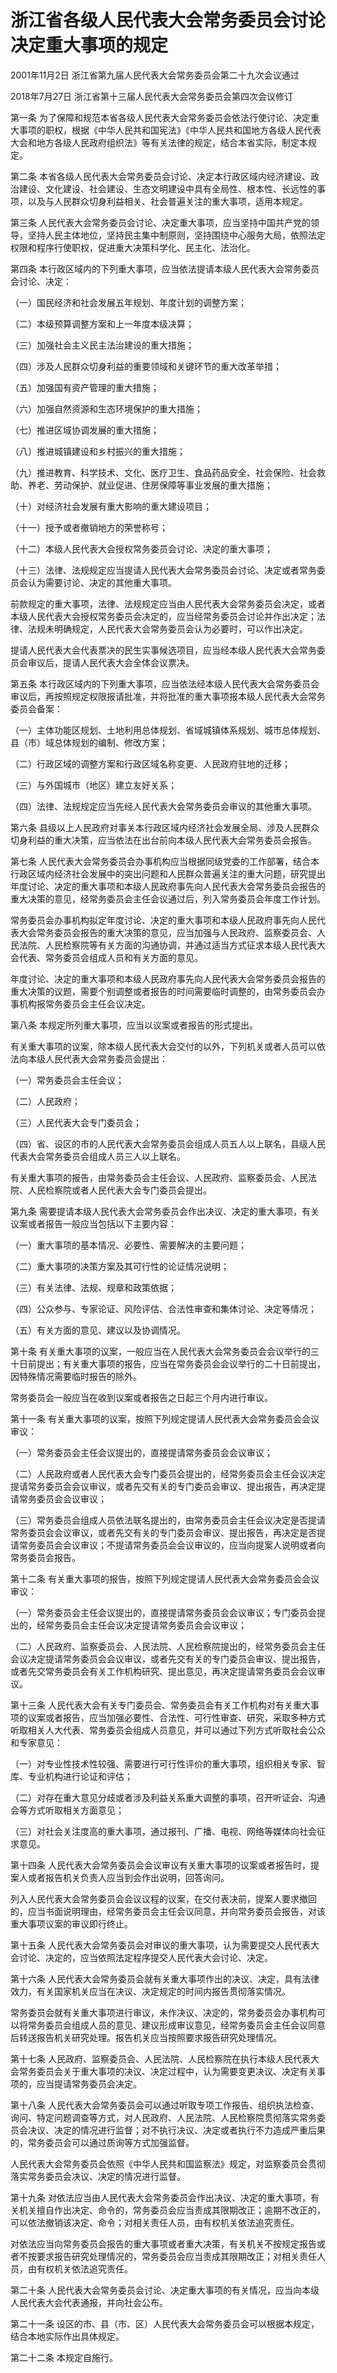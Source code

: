 # 浙江省各级人民代表大会常务委员会讨论决定重大事项的规定

2001年11月2日 浙江省第九届人民代表大会常务委员会第二十九次会议通过

2018年7月27日 浙江省第十三届人民代表大会常务委员会第四次会议修订

<!-- INFO END -->

第一条 为了保障和规范本省各级人民代表大会常务委员会依法行使讨论、决定重大事项的职权，根据《中华人民共和国宪法》《中华人民共和国地方各级人民代表大会和地方各级人民政府组织法》等有关法律的规定，结合本省实际，制定本规定。

第二条 本省各级人民代表大会常务委员会讨论、决定本行政区域内经济建设、政治建设、文化建设、社会建设、生态文明建设中具有全局性、根本性、长远性的事项，以及与人民群众切身利益相关、社会普遍关注的重大事项，适用本规定。

第三条 人民代表大会常务委员会讨论、决定重大事项，应当坚持中国共产党的领导，坚持人民主体地位，坚持民主集中制原则，坚持围绕中心服务大局，依照法定权限和程序行使职权，促进重大决策科学化、民主化、法治化。

第四条 本行政区域内的下列重大事项，应当依法提请本级人民代表大会常务委员会讨论、决定：

（一）国民经济和社会发展五年规划、年度计划的调整方案；

（二）本级预算调整方案和上一年度本级决算；

（三）加强社会主义民主法治建设的重大措施；

（四）涉及人民群众切身利益的重要领域和关键环节的重大改革举措；

（五）加强国有资产管理的重大措施；

（六）加强自然资源和生态环境保护的重大措施；

（七）推进区域协调发展的重大措施；

（八）推进城镇建设和乡村振兴的重大措施；

（九）推进教育、科学技术、文化、医疗卫生、食品药品安全、社会保险、社会救助、养老、劳动保护、就业促进、住房保障等事业发展的重大措施；

（十）对经济社会发展有重大影响的重大建设项目；

（十一）授予或者撤销地方的荣誉称号；

（十二）本级人民代表大会授权常务委员会讨论、决定的重大事项；

（十三）法律、法规规定应当提请人民代表大会常务委员会讨论、决定或者常务委员会认为需要讨论、决定的其他重大事项。

前款规定的重大事项，法律、法规规定应当由人民代表大会常务委员会决定，或者本级人民代表大会授权常务委员会决定的，应当经常务委员会讨论并作出决定；法律、法规未明确规定，人民代表大会常务委员会认为必要时，可以作出决定。

提请人民代表大会代表票决的民生实事候选项目，应当经本级人民代表大会常务委员会审议后，提请人民代表大会全体会议票决。

第五条 本行政区域内的下列重大事项，应当依法经本级人民代表大会常务委员会审议后，再按照规定权限报请批准，并将批准的重大事项报本级人民代表大会常务委员会备案：

（一）主体功能区规划、土地利用总体规划、省域城镇体系规划、城市总体规划、县（市）域总体规划的编制、修改方案；

（二）行政区域的调整方案和行政区域名称变更、人民政府驻地的迁移；

（三）与外国城市（地区）建立友好关系；

（四）法律、法规规定应当先经人民代表大会常务委员会审议的其他重大事项。

第六条 县级以上人民政府对事关本行政区域内经济社会发展全局、涉及人民群众切身利益的重大决策，应当依法在出台前向本级人民代表大会常务委员会报告。

第七条 人民代表大会常务委员会办事机构应当根据同级党委的工作部署，结合本行政区域内经济社会发展中的突出问题和人民群众普遍关注的重大问题，研究提出年度讨论、决定的重大事项和本级人民政府事先向人民代表大会常务委员会报告的重大决策的意见，经常务委员会主任会议通过后，列入常务委员会年度工作计划。

常务委员会办事机构拟定年度讨论、决定的重大事项和本级人民政府事先向人民代表大会常务委员会报告的重大决策的意见，应当加强与人民政府、监察委员会、人民法院、人民检察院等有关方面的沟通协调，并通过适当方式征求本级人民代表大会代表、常务委员会组成人员和有关方面的意见。

年度讨论、决定的重大事项和本级人民政府事先向人民代表大会常务委员会报告的重大决策的议题，需要个别调整或者报告的时间需要临时调整的，由常务委员会办事机构报常务委员会主任会议决定。

第八条 本规定所列重大事项，应当以议案或者报告的形式提出。

有关重大事项的议案，除本级人民代表大会交付的以外，下列机关或者人员可以依法向本级人民代表大会常务委员会提出：

（一）常务委员会主任会议；

（二）人民政府；

（三）人民代表大会专门委员会；

（四）省、设区的市的人民代表大会常务委员会组成人员五人以上联名，县级人民代表大会常务委员会组成人员三人以上联名。

有关重大事项的报告，由常务委员会主任会议、人民政府、监察委员会、人民法院、人民检察院或者人民代表大会专门委员会提出。

第九条 需要提请本级人民代表大会常务委员会作出决议、决定的重大事项，有关议案或者报告一般应当包括以下主要内容：

（一）重大事项的基本情况、必要性、需要解决的主要问题；

（二）重大事项的决策方案及其可行性的论证情况说明；

（三）有关法律、法规、规章和政策依据；

（四）公众参与、专家论证、风险评估、合法性审查和集体讨论、决定等情况；

（五）有关方面的意见、建议以及协调情况。

第十条 有关重大事项的议案，一般应当在人民代表大会常务委员会会议举行的三十日前提出；有关重大事项的报告，应当在常务委员会会议举行的二十日前提出，因特殊情况需要临时报告的除外。

常务委员会一般应当在收到议案或者报告之日起三个月内进行审议。

第十一条 有关重大事项的议案，按照下列规定提请人民代表大会常务委员会会议审议：

（一）常务委员会主任会议提出的，直接提请常务委员会会议审议；

（二）人民政府或者人民代表大会专门委员会提出的，经常务委员会主任会议决定提请常务委员会会议审议，或者先交有关的专门委员会审议、提出报告，再决定提请常务委员会会议审议；

（三）常务委员会组成人员依法联名提出的，由常务委员会主任会议决定是否提请常务委员会会议审议，或者先交有关的专门委员会审议、提出报告，再决定是否提请常务委员会会议审议；不提请常务委员会会议审议的，应当向提案人说明或者向常务委员会报告。

第十二条 有关重大事项的报告，按照下列规定提请人民代表大会常务委员会会议审议：

（一）常务委员会主任会议提出的，直接提请常务委员会会议审议；专门委员会提出的，经常务委员会主任会议决定提请常务委员会会议审议；

（二）人民政府、监察委员会、人民法院、人民检察院提出的，经常务委员会主任会议决定提请常务委员会会议审议，或者先交有关的专门委员会审议、提出报告，或者先交常务委员会有关工作机构研究、提出意见，再决定提请常务委员会会议审议。

第十三条 人民代表大会有关专门委员会、常务委员会有关工作机构对有关重大事项的议案或者报告，应当加强必要性、合法性、可行性审查、研究，采取多种方式听取相关人大代表、常务委员会组成人员意见，并可以通过下列方式听取社会公众和专家意见：

（一）对专业性技术性较强、需要进行可行性评价的重大事项，组织相关专家、智库、专业机构进行论证和评估；

（二）对存在重大意见分歧或者涉及利益关系重大调整的事项，召开听证会、沟通会等方式听取相关方面意见；

（三）对社会关注度高的重大事项，通过报刊、广播、电视、网络等媒体向社会征求意见。

第十四条 人民代表大会常务委员会会议审议有关重大事项的议案或者报告时，提案人或者报告机关负责人应当到会作出说明，回答询问。

列入人民代表大会常务委员会会议议程的议案，在交付表决前，提案人要求撤回的，应当书面说明理由，经常务委员会主任会议同意，并向常务委员会报告，对该重大事项议案的审议即行终止。

第十五条 人民代表大会常务委员会对审议的重大事项，认为需要提交人民代表大会讨论、决定的，应当依照法定程序提交人民代表大会讨论、决定。

第十六条 人民代表大会常务委员会就有关重大事项作出的决议、决定，具有法律效力，有关国家机关应当在决议、决定规定的时间内报告贯彻落实情况。

常务委员会就有关重大事项进行审议，未作决议、决定的，常务委员会办事机构可以将常务委员会组成人员的意见、建议形成审议意见，经常务委员会主任会议同意后转送报告机关研究处理。报告机关应当按照要求报告研究处理情况。

第十七条 人民政府、监察委员会、人民法院、人民检察院在执行本级人民代表大会常务委员会关于重大事项的决议、决定过程中，认为需要变更决议、决定有关事项的，应当提请常务委员会决定。

第十八条 人民代表大会常务委员会可以通过听取专项工作报告、组织执法检查、询问、特定问题调查等方式，对人民政府、人民法院、人民检察院贯彻落实常务委员会决议、决定的情况进行监督；对不执行决议、决定或者执行不力造成严重后果的，常务委员会可以通过质询等方式加强监督。

人民代表大会常务委员会依照《中华人民共和国监察法》规定，对监察委员会贯彻落实常务委员会决议、决定的情况进行监督。

第十九条 对依法应当由人民代表大会常务委员会作出决议、决定的重大事项，有关机关擅自作出决定、命令的，常务委员会应当责成其限期改正；逾期不改正的，可以依法撤销该决定、命令；对相关责任人员，由有权机关依法追究责任。

对依法应当向常务委员会报告的重大事项或者重大决策，有关机关不按规定报告或者不按要求报告研究处理情况的，常务委员会应当责成其限期改正；对相关责任人员，由有权机关依法追究责任。

第二十条 人民代表大会常务委员会讨论、决定重大事项的有关情况，应当向本级人民代表大会代表通报，并向社会公布。

第二十一条 设区的市、县（市、区）人民代表大会常务委员会可以根据本规定，结合本地实际作出具体规定。

第二十二条 本规定自施行。